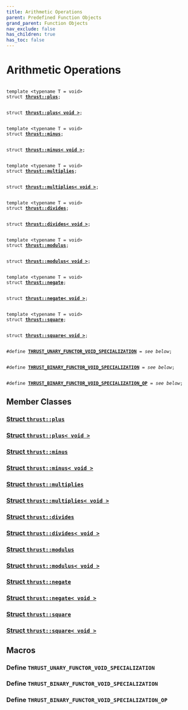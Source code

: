 ```yaml
---
title: Arithmetic Operations
parent: Predefined Function Objects
grand_parent: Function Objects
nav_exclude: false
has_children: true
has_toc: false
---
```


# Arithmetic Operations

<code class="doxybook">
<span>template &lt;typename T = void&gt;</span>
<span>struct <b><a href="{{ site.baseurl }}/api/classes/structthrust_1_1plus.html">thrust::plus</a></b>;</span>
<br>
<span>struct <b><a href="{{ site.baseurl }}/api/classes/structthrust_1_1plus_3_01void_01_4.html">thrust::plus&lt; void &gt;</a></b>;</span>
<br>
<span>template &lt;typename T = void&gt;</span>
<span>struct <b><a href="{{ site.baseurl }}/api/classes/structthrust_1_1minus.html">thrust::minus</a></b>;</span>
<br>
<span>struct <b><a href="{{ site.baseurl }}/api/classes/structthrust_1_1minus_3_01void_01_4.html">thrust::minus&lt; void &gt;</a></b>;</span>
<br>
<span>template &lt;typename T = void&gt;</span>
<span>struct <b><a href="{{ site.baseurl }}/api/classes/structthrust_1_1multiplies.html">thrust::multiplies</a></b>;</span>
<br>
<span>struct <b><a href="{{ site.baseurl }}/api/classes/structthrust_1_1multiplies_3_01void_01_4.html">thrust::multiplies&lt; void &gt;</a></b>;</span>
<br>
<span>template &lt;typename T = void&gt;</span>
<span>struct <b><a href="{{ site.baseurl }}/api/classes/structthrust_1_1divides.html">thrust::divides</a></b>;</span>
<br>
<span>struct <b><a href="{{ site.baseurl }}/api/classes/structthrust_1_1divides_3_01void_01_4.html">thrust::divides&lt; void &gt;</a></b>;</span>
<br>
<span>template &lt;typename T = void&gt;</span>
<span>struct <b><a href="{{ site.baseurl }}/api/classes/structthrust_1_1modulus.html">thrust::modulus</a></b>;</span>
<br>
<span>struct <b><a href="{{ site.baseurl }}/api/classes/structthrust_1_1modulus_3_01void_01_4.html">thrust::modulus&lt; void &gt;</a></b>;</span>
<br>
<span>template &lt;typename T = void&gt;</span>
<span>struct <b><a href="{{ site.baseurl }}/api/classes/structthrust_1_1negate.html">thrust::negate</a></b>;</span>
<br>
<span>struct <b><a href="{{ site.baseurl }}/api/classes/structthrust_1_1negate_3_01void_01_4.html">thrust::negate&lt; void &gt;</a></b>;</span>
<br>
<span>template &lt;typename T = void&gt;</span>
<span>struct <b><a href="{{ site.baseurl }}/api/classes/structthrust_1_1square.html">thrust::square</a></b>;</span>
<br>
<span>struct <b><a href="{{ site.baseurl }}/api/classes/structthrust_1_1square_3_01void_01_4.html">thrust::square&lt; void &gt;</a></b>;</span>
<br>
<span>#define <b><a href="{{ site.baseurl }}/api/groups/group__arithmetic__operations.html#define-thrust-unary-functor-void-specialization">THRUST&#95;UNARY&#95;FUNCTOR&#95;VOID&#95;SPECIALIZATION</a></b> = <i>see below</i>;</span>
<br>
<span>#define <b><a href="{{ site.baseurl }}/api/groups/group__arithmetic__operations.html#define-thrust-binary-functor-void-specialization">THRUST&#95;BINARY&#95;FUNCTOR&#95;VOID&#95;SPECIALIZATION</a></b> = <i>see below</i>;</span>
<br>
<span>#define <b><a href="{{ site.baseurl }}/api/groups/group__arithmetic__operations.html#define-thrust-binary-functor-void-specialization-op">THRUST&#95;BINARY&#95;FUNCTOR&#95;VOID&#95;SPECIALIZATION&#95;OP</a></b> = <i>see below</i>;</span>
</code>

## Member Classes

<h3 id="struct-thrustplus">
<a href="{{ site.baseurl }}/api/classes/structthrust_1_1plus.html">Struct <code>thrust::plus</code>
</a>
</h3>

<h3 id="struct-thrustplus<-void->">
<a href="{{ site.baseurl }}/api/classes/structthrust_1_1plus_3_01void_01_4.html">Struct <code>thrust::plus&lt; void &gt;</code>
</a>
</h3>

<h3 id="struct-thrustminus">
<a href="{{ site.baseurl }}/api/classes/structthrust_1_1minus.html">Struct <code>thrust::minus</code>
</a>
</h3>

<h3 id="struct-thrustminus<-void->">
<a href="{{ site.baseurl }}/api/classes/structthrust_1_1minus_3_01void_01_4.html">Struct <code>thrust::minus&lt; void &gt;</code>
</a>
</h3>

<h3 id="struct-thrustmultiplies">
<a href="{{ site.baseurl }}/api/classes/structthrust_1_1multiplies.html">Struct <code>thrust::multiplies</code>
</a>
</h3>

<h3 id="struct-thrustmultiplies<-void->">
<a href="{{ site.baseurl }}/api/classes/structthrust_1_1multiplies_3_01void_01_4.html">Struct <code>thrust::multiplies&lt; void &gt;</code>
</a>
</h3>

<h3 id="struct-thrustdivides">
<a href="{{ site.baseurl }}/api/classes/structthrust_1_1divides.html">Struct <code>thrust::divides</code>
</a>
</h3>

<h3 id="struct-thrustdivides<-void->">
<a href="{{ site.baseurl }}/api/classes/structthrust_1_1divides_3_01void_01_4.html">Struct <code>thrust::divides&lt; void &gt;</code>
</a>
</h3>

<h3 id="struct-thrustmodulus">
<a href="{{ site.baseurl }}/api/classes/structthrust_1_1modulus.html">Struct <code>thrust::modulus</code>
</a>
</h3>

<h3 id="struct-thrustmodulus<-void->">
<a href="{{ site.baseurl }}/api/classes/structthrust_1_1modulus_3_01void_01_4.html">Struct <code>thrust::modulus&lt; void &gt;</code>
</a>
</h3>

<h3 id="struct-thrustnegate">
<a href="{{ site.baseurl }}/api/classes/structthrust_1_1negate.html">Struct <code>thrust::negate</code>
</a>
</h3>

<h3 id="struct-thrustnegate<-void->">
<a href="{{ site.baseurl }}/api/classes/structthrust_1_1negate_3_01void_01_4.html">Struct <code>thrust::negate&lt; void &gt;</code>
</a>
</h3>

<h3 id="struct-thrustsquare">
<a href="{{ site.baseurl }}/api/classes/structthrust_1_1square.html">Struct <code>thrust::square</code>
</a>
</h3>

<h3 id="struct-thrustsquare<-void->">
<a href="{{ site.baseurl }}/api/classes/structthrust_1_1square_3_01void_01_4.html">Struct <code>thrust::square&lt; void &gt;</code>
</a>
</h3>


## Macros

<h3 id="define-thrust-unary-functor-void-specialization">
Define <code>THRUST&#95;UNARY&#95;FUNCTOR&#95;VOID&#95;SPECIALIZATION</code>
</h3>

<h3 id="define-thrust-binary-functor-void-specialization">
Define <code>THRUST&#95;BINARY&#95;FUNCTOR&#95;VOID&#95;SPECIALIZATION</code>
</h3>

<h3 id="define-thrust-binary-functor-void-specialization-op">
Define <code>THRUST&#95;BINARY&#95;FUNCTOR&#95;VOID&#95;SPECIALIZATION&#95;OP</code>
</h3>


